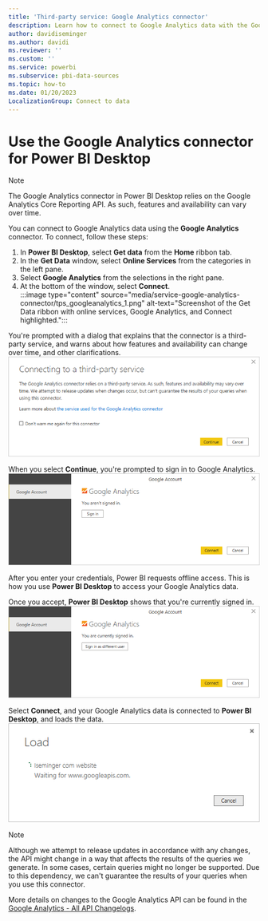 ```yaml
---
title: 'Third-party service: Google Analytics connector'
description: Learn how to connect to Google Analytics data with the Google Analytics connector from Power BI Desktop.
author: davidiseminger
ms.author: davidi
ms.reviewer: ''
ms.custom: ''
ms.service: powerbi
ms.subservice: pbi-data-sources
ms.topic: how-to
ms.date: 01/20/2023
LocalizationGroup: Connect to data
---
```

# Use the Google Analytics connector for Power BI Desktop

> [!NOTE]
> The Google Analytics connector in Power BI Desktop relies on the Google Analytics Core Reporting API. As such, features and availability can vary over time.

You can connect to Google Analytics data using the **Google Analytics** connector. To connect, follow these steps:

1. In **Power BI Desktop**, select **Get data** from the **Home** ribbon tab.
2. In the **Get Data** window, select **Online Services** from the categories in the left pane.
3. Select **Google Analytics** from the selections in the right pane.
4. At the bottom of the window, select **Connect**.  
   :::image type="content" source="media/service-google-analytics-connector/tps_googleanalytics_1.png" alt-text="Screenshot of the Get Data ribbon with online services, Google Analytics, and Connect highlighted.":::

You're prompted with a dialog that explains that the connector is a third-party service, and warns about how features and availability can change over time, and other clarifications.  
![Screenshot of the connection dialog, showing a warning that the connector relies on a third-party Service.](media/service-google-analytics-connector/tps_googleanalytics_2.png)

When you select **Continue**, you're prompted to sign in to Google Analytics.  
![Screenshot of the Google account dialog showing that you aren't signed in.](media/service-google-analytics-connector/tps_googleanalytics_3.png)

After you enter your credentials, Power BI requests offline access. This is how you use **Power BI Desktop** to access your Google Analytics data.  

Once you accept, **Power BI Desktop** shows that you're currently signed in.  
![Screenshot of the Google account dialog, showing that you're signed in.](media/service-google-analytics-connector/tps_googleanalytics_5.png)

Select **Connect**, and your Google Analytics data is connected to **Power BI Desktop**, and loads the data.  
![Screenshot of the Load dialog, showing the Google Analytics data is connected and loading.](media/service-google-analytics-connector/tps_googleanalytics_6.png)

> [!NOTE]
> Although we attempt to release updates in accordance with any changes, the API might change in a way that affects the results of the queries we generate. In some cases, certain queries might no longer be supported. Due to this dependency, we can't guarantee the results of your queries when you use this connector.

More details on changes to the Google Analytics API can be found in the [Google Analytics - All API Changelogs](https://developers.google.com/analytics/devguides/changelog).

